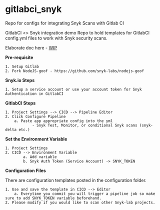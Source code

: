 # gitlabci_snyk
Repo for configs for integrating Snyk Scans with Gitlab CI

GitlabCI <> Snyk integration demo
Repo to hold templates for GitlabCI config.yml files to work with Snyk security scans.

Elaborate doc here - [WIP](https://docs.google.com/document/d/1DJ08UiFYADkdGBYi0o3oEQFuT551ne_GvmMSPNfCSkU/edit#heading=h.xkolvokjm74d)

**Pre-requisite**

	1. Setup Gitlab
	2. Fork NodeJS-goof - https://github.com/snyk-labs/nodejs-goof

**Snyk.io Steps**

	1. Setup a service account or use your account token for Snyk Authentication in GitlabCI

**GitlabCI Steps**

	1. Project Settings --> CICD --> Pipeline Editor
	2. Click Configure Pipeline 
		a. Paste app appropriate config into the yml
      			- Snyk Test, Monitor, or conditional Snyk scans (snyk-delta etc.)
	
**Set the Environment Variable**

	1. Project Settings 
	2. CICD --> Environment Variable
    		a. Add variable
    		b. Snyk Auth Token (Service Account) -> SNYK_TOKEN

**Configuration Files**

There are configuration templates posted in the configuration folder.

	1. Use and save the template in CICD --> Editor 
  		a. Everytime you commit you will trigger a pipeline job so make sure to add SNYK_TOKEN variable beforehand.
	2. Please modify if you would like to scan other Snyk-lab projects.
